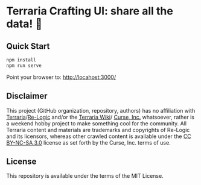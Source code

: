# Terraria Crafting UI: share all the data! 🦄

## Quick Start

```sh
npm install
npm run serve
```

Point your browser to: [http://locahost:3000/](http://locahost:3000/)

## Disclaimer

This project (GitHub organization, repository, authors) has no affiliation with
[Terraria](https://terraria.org/)/[Re-Logic](https://re-logic.com/) and/or the
[Terraria Wiki](http://terraria.gamepedia.com/Terraria_Wiki)/
[Curse, Inc.](http://www.curseinc.com/) whatsoever, rather is a weekend hobby
project to make something cool for the community. All Terraria content and
materials are trademarks and copyrights of Re-Logic and its licensors, whereas
other crawled content is available under the
[CC BY-NC-SA 3.0](http://creativecommons.org/licenses/by-nc-sa/3.0/) license as
set forth by the Curse, Inc. terms of use.

## License

This repository is available under the terms of the MIT License.
